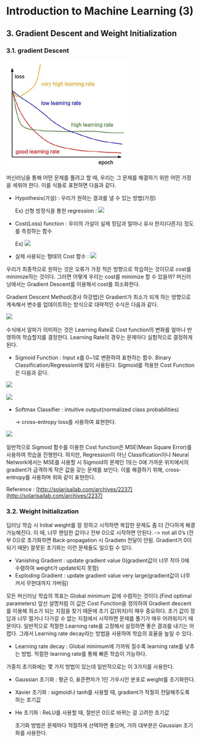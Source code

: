 # Introduction to Machine Learning \(3\)

## 3. Gradient Descent and Weight Initialization

### 3.1. gradient Descent

![](../../.gitbook/assets/deep-learning-img-20.png)

머신러닝을 통해 어떤 문제를 풀려고 할 때, 우리는 그 문제를 해결하기 위한 어떤 가정을 세워야 한다. 이를 식들로 표현하면 다음과 같다.

* Hypothesis\(가설\) : 우리가 원하는 결과를 낼 수 있는 방법\(가정\)

  Ex\) 선형 방정식을 통한 regression : ![](http://latex.codecogs.com/png.latex?\dpi{150}\bg_white%20H%28x%29%20=%20Wx^2+b)

* Cost\(Loss\) function : 우리의 가설이 실제 정답과 얼마나 유사 한지\(다른지\) 정도를 측정하는 함수

  Ex\) ![](http://latex.codecogs.com/png.latex?\dpi{150}\bg_white%20Cost%20=%20H%28x%29-y)                                   

* 실제 사용되는 형태의 Cost 함수 : ![](http://latex.codecogs.com/png.latex?\dpi{150}\bg_white%20Cost%28W,b%29%20=%20\frac{1}{m}\sum_{i=1}^m%20{%28H%28x^i%29-y^i%29}^2)

우리가 최종적으로 원하는 것은 오류가 가장 적은 방향으로 학습하는 것이므로 cost를 minimize하는 것이다. 그러면 어떻게 우리는 cost를 minimize 할 수 있을까? 머신러닝에서는 Gradient Descent를 이용해서 cost를 최소화한다.

Gradient Descent Method\(경사 하강법\)은 Gradient가 최소가 되게 하는 방향으로 계속해서 변수를 업데이트하는 방식으로 대략적인 수식은 다음과 같다.

![](http://latex.codecogs.com/png.latex?\dpi{150}\bg_white%20\begin{align*}%20Cost%28W,b%29%20&=%20\frac{1}{2m}\sum_{i=1}^m%20{%28H%28x^i%29-y^i%29}^2%20\\%20&=%20W-\alpha\frac{\partial}{\partial%20w}{\frac{1}{2m}\sum_{i=1}^m%20{%28H%28x^i%29-y^i%29}^2}%20\\%20&=%20W-\alpha{\frac{1}{2m}2\sum_{i=1}^m%20{%28H%28x^i%29-y^i%29}x^i}%20\\%20&=%20W-\frac{\alpha}{m}{\sum_{i=1}^m%20{%28H%28x^i%29-y^i%29}x^i}%20\end{align*})

수식에서 알파가 의미하는 것은 Learning Rate로 Cost function의 변화를 얼마나 반영하여 학습할지를 결정한다. Learning Rate의 경우는 문제마다 실험적으로 결정하게 된다.

* Sigmoid Function : Input x를 0~1로 변환하여 표현하는 함수. Binary Classification/Regression에 많이 사용된다. Sigmoid를 적용한 Cost Function은 다음과 같다.

![](http://latex.codecogs.com/png.latex?\dpi{150}\bg_white%20Cost%28W,b%29%20=%20\frac{1}{m}\sum_%20C%28H%28x%29-y%29)

![](http://latex.codecogs.com/png.latex?\dpi{150}\bg_white%20\begin{align*}%20C%28H%28x%29,y%29&=f%28x%29=\begin{cases}%20-log%28H%28x%29%29%20:%20y=1\\%20-log%281-H%28x%29%29%20:%20y=0%20\end{cases}\\%20&=%20ylog%28H%28x%29%29-%281-y%29log%281-H%28x%29%29%20\end{align*})

* Softmax Classifier : intuitive output\(normalized class probabilities\)

  -&gt; cross-entropy loss를 사용하여 표현한다.

![](http://latex.codecogs.com/png.latex?\dpi{150}\bg_white%20P%28y_i|x_i;W%29%20=%20\frac{e^{f_{y_i}}}{\sum_{j}%20e^{f_j}})

일반적으로 Sigmoid 함수를 이용한 Cost function은 MSE\(Mean Square Error\)를 사용하여 학습을 진행한다. 하지만, Regression이 아닌 Classification이나 Neural Network에서는 MSE를 사용할 시 Sigmoid의 문제인 1또는 0에 가까운 위치에서의 gradient가 급격하게 작은 값을 갖는 문제를 보인다. 이를 해결하기 위해, cross-entropy를 사용하며 위와 같이 표현한다.

Reference : [http://solarisailab.com/archives/2237](http://solarisailab.com/archives/2237)

### 3.2. Weight Initialization

딥러닝 학습 시 Initial weight를 잘 정하고 시작하면 복잡한 문제도 좀 더 간다하게 해결 가능해진다. 이 때, 너무 랜덤한 값이나 전부 0으로 시작하면 안된다. -&gt; not all 0’s \(전부 0으로 초기화하면 Back-propagation 시 Gradietn 전달이 안됨. Gradient가 0이 되기 때문\) 잘못된 초기화는 이런 문제들도 일으킬 수 있다.

* Vanishing Gradient : update gradient value 0\(gradient값이 너무 작아 0에 수렴하여 weight가 update되지 못함\)
* Exploding Gradient : update gradient value very large\(gradient값이 너무 커서 무한대까지 가버림\)

모든 머신러닝 학습의 목표는 Global minimum 값에 수렴하는 것이다.\(Find optimal parameters\) 앞선 설명처럼 이 값은 Cost Function을 정의하여 Gradient descent를 이용해 최소가 되는 지점을 찾기 때문에 초기 값\(위치\)이 매우 중요하다. 초기 값이 정답과 너무 멀거나 다가갈 수 없는 지점에서 시작하면 문제를 풀기가 매우 어려워지기 때문이다. 일반적으로 적절한 Learning rate를 고정해서 설정하면 좋은 결과를 내기는 어렵다. 그래서 Learning rate decay라는 방법을 사용하여 학습의 효율을 높일 수 있다.

* Learning rate decay : Global minimum에 가까워 질수록 learning rate를 낮추는 방법. 적절한 learning rate를 통해 빠른 학습이 가능하다.

가중치 초기화에는 몇 가지 방법이 있는데 일반적으로는 이 3가지를 사용한다.

* Gaussian 초기화 : 평균 0, 표준편차가 1인 가우시안 분포로 weight를 초기화한다.
* Xavier 초기화 : sigmoid나 tanh를 사용할 때, gradient가 적절히 전달해주도록 하는 초기값
* He 초기화 : ReLU를 사용할 때, 절반은 0으로 바뀌는 걸 고려한 초기값

  초기화 방법은 문제마다 적절하게 선택하면 좋으며, 거의 대부분은 Gaussian 초기화를 사용한다.

